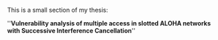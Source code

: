 This is a small section of my thesis:

''**Vulnerability analysis of multiple access in slotted ALOHA networks with Successive Interference Cancellation**''
